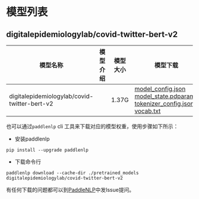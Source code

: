 #  模型列表

## digitalepidemiologylab/covid-twitter-bert-v2

| 模型名称 | 模型介绍 | 模型大小  | 模型下载 |
| --- | --- | --- | --- |
|digitalepidemiologylab/covid-twitter-bert-v2|  | 1.37G | [model_config.json](https://bj.bcebos.com/paddlenlp/models/community/digitalepidemiologylab/covid-twitter-bert-v2/model_config.json)<br>[model_state.pdparams](https://bj.bcebos.com/paddlenlp/models/community/digitalepidemiologylab/covid-twitter-bert-v2/model_state.pdparams)<br>[tokenizer_config.json](https://bj.bcebos.com/paddlenlp/models/community/digitalepidemiologylab/covid-twitter-bert-v2/tokenizer_config.json)<br>[vocab.txt](https://bj.bcebos.com/paddlenlp/models/community/digitalepidemiologylab/covid-twitter-bert-v2/vocab.txt) |

也可以通过`paddlenlp` cli 工具来下载对应的模型权重，使用步骤如下所示：

* 安装paddlenlp

```shell
pip install --upgrade paddlenlp
```

* 下载命令行

```shell
paddlenlp download --cache-dir ./pretrained_models digitalepidemiologylab/covid-twitter-bert-v2
```

有任何下载的问题都可以到[PaddleNLP](https://github.com/PaddlePaddle/PaddleNLP)中发Issue提问。